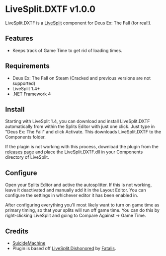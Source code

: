 ﻿LiveSplit.DXTF v1.0.0
=====================

LiveSplit.DXTF is a [LiveSplit](http://livesplit.org/) component for Deus Ex: The Fall (for real!).

Features
--------
  * Keeps track of Game Time to get rid of loading times.

Requirements
------------

  * Deus Ex: The Fall on Steam (Cracked and previous versions are not supported)
  * LiveSplit 1.4+
  * .NET Framework 4  

Install
-------
Starting with LiveSplit 1.4, you can download and install LiveSplit.DXTF automatically from within the Splits Editor with just one click. Just type in "Deus Ex: The Fall" and click Activate. This downloads LiveSplit.DXTF to the Components folder.

If the plugin is not working with this process, download the plugin from the [releases page](https://github.com/SuiMachine/LiveSplit.DXTF/releases) and place the LiveSplit.DXTF.dll in your Components directory of LiveSplit.

Configure
---------
Open your Splits Editor and active the autosplitter. If this is not working, leave it deactivated and manually add it in the Layout Editor. You can configure the settings in whichever editor it has been enabled in.

After configuring everything you'll most likely want to turn on game time as primary timing, so that your splits will run off game time. You can do this by right-clicking LiveSplit and going to Compare Against -> Game Time.


Credits
-------
  * [SuicideMachine](http://twitch.tv/suicidemachine)
  * Plugin is based off [LiveSplit.Dishonored](https://github.com/fatalis/LiveSplit.Dishonored) by [Fatalis](http://twitch.tv/fatalis_).
